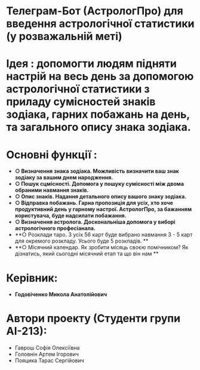 # Телеграм-Бот (АстрологПро) для введення астрологічної статистики (у розважальній меті)

# Ідея : допомогти людям підняти настрій на весь день за допомогою астрологічної статистики з приладу сумісностей знаків зодіака, гарних побажань на день, та загального опису знака зодіака.
# Основні функції : 
- **○ Визначення знака зодіака. Можливість визначити ваш знак зодіаку за вашим днем народження.**
- **○ Пошук сцмісності. Допомога у пошуку сумісності між двома обраними навмання знаків.**
- **○ Опис знаків. Надання детального опису вашого знаку зодіака.**
- **○ Відправка побажань. Гарна пропозиція для усіх, хто хоче продуктивний день у гарному настрої. АстрологПро, за бажанням користувача, буде надсилати побажання.**
- **○ Визначення астролога. Доскональніша допомога у виборі астрологічного професіанала.**
- **○ Розклади таро. З усіх 56 карт буде вибрано навмання 3 - 5 карт для окремого розкладу. Усього буде 5 розкладів. **
- **○ Місячний календар. Як зробити місяць своєю помічником? Як дізнатись, який сьогодні місячний етап та що він нам **
# Керівник:
- **Годовіченко Микола Анатолійович**
# Автори проекту (Студенти групи АІ-213):
- Гаврош Софія Олексіївна
- Головнін Артем Ігорович
- Пояцика Тарас Сергійович

